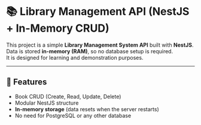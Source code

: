 # 📚 Library Management API (NestJS + In-Memory CRUD)

This project is a simple **Library Management System API** built with **NestJS**.  
Data is stored **in-memory (RAM)**, so no database setup is required.  
It is designed for learning and demonstration purposes.

---

## 🚀 Features
- Book CRUD (Create, Read, Update, Delete)
- Modular NestJS structure
- **In-memory storage** (data resets when the server restarts)
- No need for PostgreSQL or any other database
